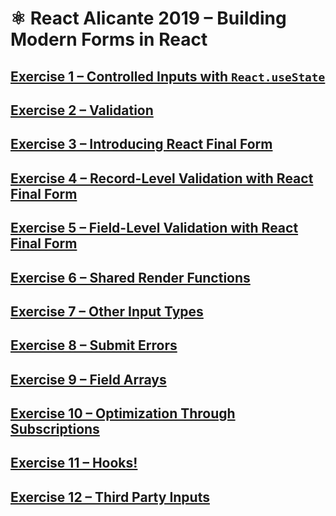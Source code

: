 # ⚛️ React Alicante 2019 – Building Modern Forms in React

## [Exercise 1 – Controlled Inputs with `React.useState`](src/01-controlled-inputs)

## [Exercise 2 – Validation](src/02-validation)

## [Exercise 3 – Introducing React Final Form](src/03-introducing-react-final-form)

## [Exercise 4 – Record-Level Validation with React Final Form](src/04-record-level-validation)

## [Exercise 5 – Field-Level Validation with React Final Form](src/05-field-level-validation)

## [Exercise 6 – Shared Render Functions](src/06-shared-render-functions)

## [Exercise 7 – Other Input Types](src/07-other-input-types)

## [Exercise 8 – Submit Errors](src/08-submit-errors)

## [Exercise 9 – Field Arrays](src/09-field-arrays)

## [Exercise 10 – Optimization Through Subscriptions](src/10-subscriptions)

## [Exercise 11 – Hooks!](src/11-hooks)

## [Exercise 12 – Third Party Inputs](src/12-third-party-inputs)
